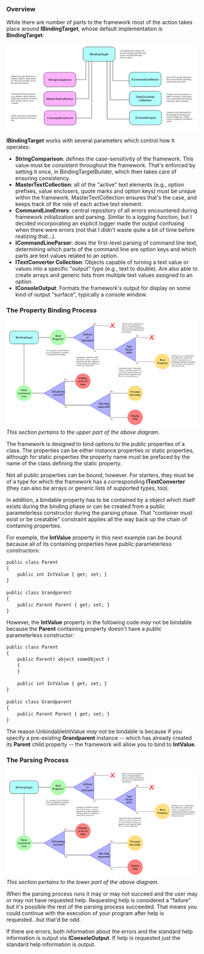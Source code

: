 ### Overview

While there are number of parts to the framework most of the action takes
place around **IBindingTarget**, whose default implementation is **BindingTarget**:

![Overview](assets/overview.png)

**IBindingTarget** works with several parameters which control how it operates:

- **StringComparison**: defines the case-sensitivity of the framework. This value 
must be consistent throughout the framework. That's enforced by setting it once,
in BindingTargetBuilder, which then takes care of ensuring consistency.
- **MasterTextCollection**: all of the "active" text elements (e.g., option prefixes,
value enclosers, quote marks and option keys) must be unique within the framework.
MasterTextCollection ensures that's the case, and keeps track of the role of each
active text element.
- **CommandLineErrors**: central repository of all errors encountered during
framework initialization and parsing. Similar to a logging function, but 
I decided incorporating an explicit logger made the output confusing when there
were errors (not that I didn't waste quite a bit of time before realizing that...).
- **ICommandLineParser**: does the first-level parsing of command line text, determining
which parts of the command line are option keys and which parts are text values
related to an option.
- **ITextConverter Collection**: Objects capable of turning a text value or values 
into a specific "output" type (e.g., text to double). Are also able to create
arrays and generic lists from multiple text values assigned to an option.
- **IConsoleOutput**: Formats the framework's output for display on some kind of 
output "surface", typically a console window.

### The Property Binding Process

![Property Binding Process](assets/binding.png)
*This section pertains to the upper part of the above diagram.*

The framework is designed to bind options to the public properties of a class. The
properties can be either instance properties or static properties, although for
static properties the property name must be prefaced by the name of the class
defining the static property.

Not all public properties can be bound, however. For starters, they must be of
a type for which the framework has a corresponding **ITextConverter** (they can
also be arrays or generic lists of supported types, too).

In addition, a bindable property has to be contained by a object which itself
exists during the binding phase or can be created from a public parameterless
constructor during the parsing phase. That "container must exist or be creatable"
constraint applies all the way back up the chain of containing properties.

For example, the **IntValue** property in this next example can be bound because all of
its containing properties have public parameterless constructors:

```
public class Parent
{
    public int IntValue { get; set; }
}

public class Grandparent
{
    public Parent Parent { get; set; }
}
```

However, the **IntValue** property in the following code *may* not be
bindable because the **Parent** containing property doesn't have a public
parameterless constructor:

```
public class Parent
{
    public Parent( object someObject )
    {
    }

    public int IntValue { get; set; }
}

public class Grandparent
{
    public Parent Parent { get; set; }
}
```

The reason UnbindableIntValue *may* not be bindable is because if you specify
a pre-existing **Grandparent** instance -- which has already created its
**Parent** child property -- the framework will allow you to bind to
**IntValue**.

### The Parsing Process

![Property Binding Process](assets/binding.png)
*This section pertains to the lower part of the above diagram.*

When the parsing process runs it may or may not succeed and the user may or
may not have requested help. Requesting help is considered a "failure" but it's
possible the rest of the parsing process succeeded. That means you could continue
with the execution of your program after help is requested...but that'd be odd.

If there are errors, both information about the errors and the standard help 
information is output via **IConsoleOutput**. If help is requested just the
standard help information is output.